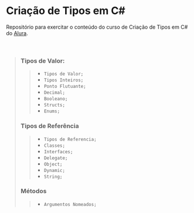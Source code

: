 # Criação de Tipos em C#

Repositório para exercitar o conteúdo do curso de Criação de Tipos em C# do [Alura](https://alura.com.br).
<br/><br/><br/>

>### **Tipos de Valor**:
>> - `Tipos de Valor;`
>> - `Tipos Inteiros;`
>> - `Ponto Flutuante;`
>> - `Decimal;`
>> - `Booleano;`
>> - `Structs;`
>> - `Enums;`
>### **Tipos de Referência**
>> - `Tipos de Referencia;`
>> - `Classes;`
>> - `Interfaces;`
>> - `Delegate;`
>> - `Object;`
>> - `Dynamic;`
>> - `String;`
>### **Métodos**
>> - `Argumentos Nomeados;`



